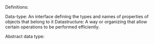 Definitions:

Data-type: An interface defining the types and names of properties of objects that belong to it
Datastructure: A way or organizing that allow certain operations to be performed efficiently.

Abstract data type: